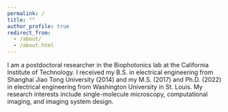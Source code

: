 ```yaml
---
permalink: /
title: ""
author_profile: true
redirect_from: 
  - /about/
  - /about.html
---
```


I am a postdoctoral researcher in the Biophotonics lab at the California Institute of Technology. I received my B.S. in electrical engineering from Shanghai Jiao Tong University (2014) and my M.S. (2017) and Ph.D. (2022) in electrical engineering from Washington University in St. Louis. My research interests include single-molecule microscopy, computational imaging, and imaging system design.